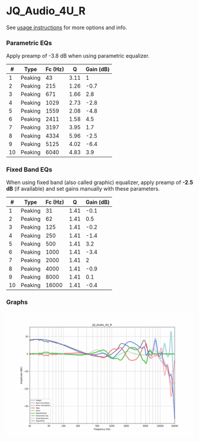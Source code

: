 # JQ_Audio_4U_R
See [usage instructions](https://github.com/jaakkopasanen/AutoEq#usage) for more options and info.

### Parametric EQs
Apply preamp of -3.8 dB when using parametric equalizer.

|   # | Type    |   Fc (Hz) |    Q |   Gain (dB) |
|-----|---------|-----------|------|-------------|
|   1 | Peaking |        43 | 3.11 |         1   |
|   2 | Peaking |       215 | 1.26 |        -0.7 |
|   3 | Peaking |       671 | 1.66 |         2.8 |
|   4 | Peaking |      1029 | 2.73 |        -2.8 |
|   5 | Peaking |      1559 | 2.08 |        -4.8 |
|   6 | Peaking |      2411 | 1.58 |         4.5 |
|   7 | Peaking |      3197 | 3.95 |         1.7 |
|   8 | Peaking |      4334 | 5.96 |        -2.5 |
|   9 | Peaking |      5125 | 4.02 |        -6.4 |
|  10 | Peaking |      6040 | 4.83 |         3.9 |

### Fixed Band EQs
When using fixed band (also called graphic) equalizer, apply preamp of **-2.5 dB** (if available) and set gains manually with these parameters.

|   # | Type    |   Fc (Hz) |    Q |   Gain (dB) |
|-----|---------|-----------|------|-------------|
|   1 | Peaking |        31 | 1.41 |        -0.1 |
|   2 | Peaking |        62 | 1.41 |         0.5 |
|   3 | Peaking |       125 | 1.41 |        -0.2 |
|   4 | Peaking |       250 | 1.41 |        -1.4 |
|   5 | Peaking |       500 | 1.41 |         3.2 |
|   6 | Peaking |      1000 | 1.41 |        -3.4 |
|   7 | Peaking |      2000 | 1.41 |         2   |
|   8 | Peaking |      4000 | 1.41 |        -0.9 |
|   9 | Peaking |      8000 | 1.41 |         0.1 |
|  10 | Peaking |     16000 | 1.41 |        -0.4 |

### Graphs
![](./JQ_Audio_4U_R.png)
